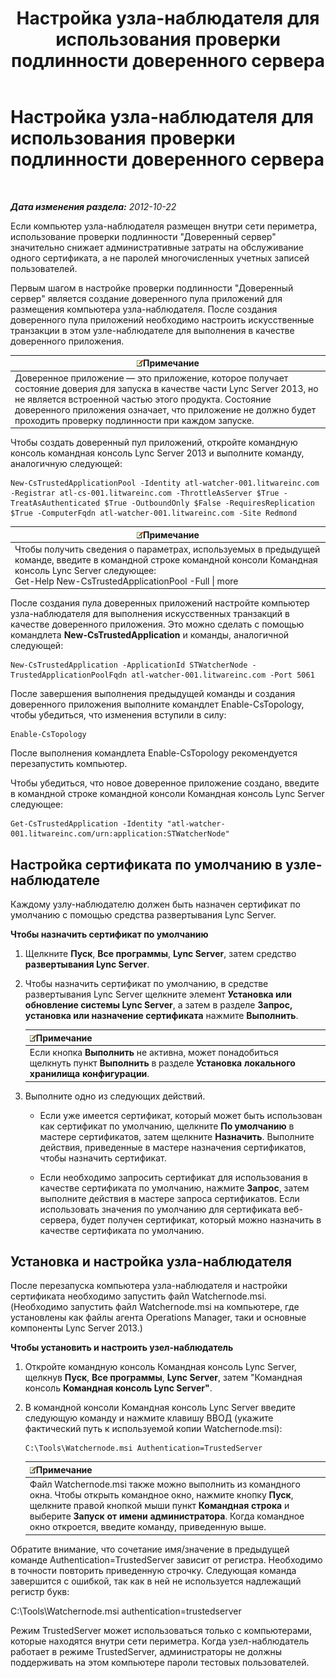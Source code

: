 ﻿---
title: Настройка узла-наблюдателя для использования проверки подлинности доверенного сервера
TOCTitle: Настройка узла-наблюдателя для использования проверки подлинности доверенного сервера
ms:assetid: 42d879ac-aa90-4ed6-b5e2-1e208711672a
ms:mtpsurl: https://technet.microsoft.com/ru-ru/library/JJ204852(v=OCS.15)
ms:contentKeyID: 49309590
ms.date: 05/19/2016
mtps_version: v=OCS.15
ms.translationtype: HT
---

# Настройка узла-наблюдателя для использования проверки подлинности доверенного сервера

 

_**Дата изменения раздела:** 2012-10-22_

Если компьютер узла-наблюдателя размещен внутри сети периметра, использование проверки подлинности "Доверенный сервер" значительно снижает административные затраты на обслуживание одного сертификата, а не паролей многочисленных учетных записей пользователей.

Первым шагом в настройке проверки подлинности "Доверенный сервер" является создание доверенного пула приложений для размещения компьютера узла-наблюдателя. После создания доверенного пула приложений необходимо настроить искусственные транзакции в этом узле-наблюдателе для выполнения в качестве доверенного приложения.

<table>
<thead>
<tr class="header">
<th><img src="images/Gg398412.note(OCS.15).gif" title="note" alt="note" />Примечание</th>
</tr>
</thead>
<tbody>
<tr class="odd">
<td>Доверенное приложение — это приложение, которое получает состояние доверия для запуска в качестве части Lync Server 2013, но не является встроенной частью этого продукта. Состояние доверенного приложения означает, что приложение не должно будет проходить проверку подлинности при каждом запуске.</td>
</tr>
</tbody>
</table>


Чтобы создать доверенный пул приложений, откройте командную консоль командная консоль Lync Server 2013 и выполните команду, аналогичную следующей:

    New-CsTrustedApplicationPool -Identity atl-watcher-001.litwareinc.com -Registrar atl-cs-001.litwareinc.com -ThrottleAsServer $True -TreatAsAuthenticated $True -OutboundOnly $False -RequiresReplication $True -ComputerFqdn atl-watcher-001.litwareinc.com -Site Redmond

<table>
<thead>
<tr class="header">
<th><img src="images/Gg398412.note(OCS.15).gif" title="note" alt="note" />Примечание</th>
</tr>
</thead>
<tbody>
<tr class="odd">
<td>Чтобы получить сведения о параметрах, используемых в предыдущей команде, введите в командной строке командной консоли Командная консоль Lync Server следующее:<br />
Get-Help New-CsTrustedApplicationPool -Full | more</td>
</tr>
</tbody>
</table>


После создания пула доверенных приложений настройте компьютер узла-наблюдателя для выполнения искусственных транзакций в качестве доверенного приложения. Это можно сделать с помощью командлета **New-CsTrustedApplication** и команды, аналогичной следующей:

    New-CsTrustedApplication -ApplicationId STWatcherNode -TrustedApplicationPoolFqdn atl-watcher-001.litwareinc.com -Port 5061

После завершения выполнения предыдущей команды и создания доверенного приложения выполните командлет Enable-CsTopology, чтобы убедиться, что изменения вступили в силу:

    Enable-CsTopology

После выполнения командлета Enable-CsTopology рекомендуется перезапустить компьютер.

Чтобы убедиться, что новое доверенное приложение создано, введите в командной строке командной консоли Командная консоль Lync Server следующее:

    Get-CsTrustedApplication -Identity "atl-watcher-001.litwareinc.com/urn:application:STWatcherNode"

## Настройка сертификата по умолчанию в узле-наблюдателе

Каждому узлу-наблюдателю должен быть назначен сертификат по умолчанию с помощью средства развертывания Lync Server.

**Чтобы назначить сертификат по умолчанию**

1.  Щелкните **Пуск**, **Все программы**, **Lync Server**, затем средство **развертывания Lync Server**.

2.  Чтобы назначить сертификат по умолчанию, в средстве развертывания Lync Server щелкните элемент **Установка или обновление системы Lync Server**, а затем в разделе **Запрос, установка или назначение сертификата** нажмите **Выполнить**.
    
    <table>
    <thead>
    <tr class="header">
    <th><img src="images/Gg398412.note(OCS.15).gif" title="note" alt="note" />Примечание</th>
    </tr>
    </thead>
    <tbody>
    <tr class="odd">
    <td>Если кнопка <strong>Выполнить</strong> не активна, может понадобиться щелкнуть пункт <strong>Выполнить</strong> в разделе <strong>Установка локального хранилища конфигурации</strong>.</td>
    </tr>
    </tbody>
    </table>


3.  Выполните одно из следующих действий.
    
      - Если уже имеется сертификат, который может быть использован как сертификат по умолчанию, щелкните **По умолчанию** в мастере сертификатов, затем щелкните **Назначить**. Выполните действия, приведенные в мастере назначения сертификатов, чтобы назначить сертификат.
    
      - Если необходимо запросить сертификат для использования в качестве сертификата по умолчанию, нажмите **Запрос**, затем выполните действия в мастере запроса сертификатов. Если использовать значения по умолчанию для сертификата веб-сервера, будет получен сертификат, который можно назначить в качестве сертификата по умолчанию.

## Установка и настройка узла-наблюдателя

После перезапуска компьютера узла-наблюдателя и настройки сертификата необходимо запустить файл Watchernode.msi. (Необходимо запустить файл Watchernode.msi на компьютере, где установлены как файлы агента Operations Manager, таки и основные компоненты Lync Server 2013.)

**Чтобы установить и настроить узел-наблюдатель**

1.  Откройте командную консоль Командная консоль Lync Server, щелкнув **Пуск**, **Все программы**, **Lync Server**, затем "Командная консоль **Командная консоль Lync Server"**.

2.  В командной консоли Командная консоль Lync Server введите следующую команду и нажмите клавишу ВВОД (укажите фактический путь к используемой копии Watchernode.msi):
    
        C:\Tools\Watchernode.msi Authentication=TrustedServer
    
    <table>
    <thead>
    <tr class="header">
    <th><img src="images/Gg398412.note(OCS.15).gif" title="note" alt="note" />Примечание</th>
    </tr>
    </thead>
    <tbody>
    <tr class="odd">
    <td>Файл Watchernode.msi также можно выполнить из командного окна. Чтобы открыть командное окно, нажмите кнопку <strong>Пуск</strong>, щелкните правой кнопкой мыши пункт <strong>Командная строка</strong> и выберите <strong>Запуск от имени администратора</strong>. Когда командное окно откроется, введите команду, приведенную выше.</td>
    </tr>
    </tbody>
    </table>


Обратите внимание, что сочетание имя/значение в предыдущей команде Authentication=TrustedServer зависит от регистра. Необходимо в точности повторить приведенную строчку. Следующая команда завершится с ошибкой, так как в ней не используется надлежащий регистр букв:

C:\\Tools\\Watchernode.msi authentication=trustedserver

Режим TrustedServer может использоваться только с компьютерами, которые находятся внутри сети периметра. Когда узел-наблюдатель работает в режиме TrustedServer, администраторы не должны поддерживать на этом компьютере пароли тестовых пользователей.

